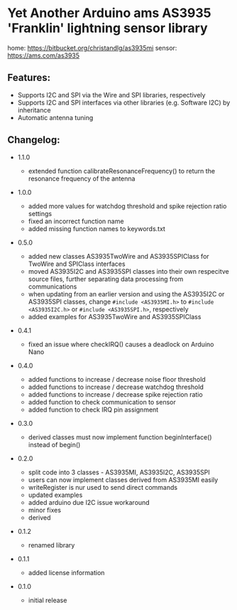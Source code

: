 # Yet Another Arduino ams AS3935 'Franklin' lightning sensor library
home: https://bitbucket.org/christandlg/as3935mi
sensor: https://ams.com/as3935

## Features:
 - Supports I2C and SPI via the Wire and SPI libraries, respectively
 - Supports I2C and SPI interfaces via other libraries (e.g. Software I2C) by inheritance
 - Automatic antenna tuning

## Changelog:
- 1.1.0
	- extended function calibrateResonanceFrequency() to return the resonance frequency of the antenna
	
- 1.0.0
	- added more values for watchdog threshold and spike rejection ratio settings
	- fixed an incorrect function name
	- added missing function names to keywords.txt

- 0.5.0
	- added new classes AS3935TwoWire and AS3935SPIClass for TwoWire and SPIClass interfaces
	- moved AS3935I2C and AS3935SPI classes into their own respecitve source files, further separating data processing from communications
	- when updating from an earlier version and using the AS3935I2C or AS3935SPI classes, change ```#include <AS3935MI.h>``` to ```#include <AS3935I2C.h>``` or ```#include <AS3935SPI.h>```, respectively
	- added examples for AS3935TwoWire and AS3935SPIClass 

- 0.4.1
	- fixed an issue where checkIRQ() causes a deadlock on Arduino Nano

- 0.4.0
	- added functions to increase / decrease noise floor threshold
	- added functions to increase / decrease watchdog threshold
	- added functions to increase / decrease spike rejection ratio
	- added function to check communication to sensor
	- added function to check IRQ pin assignment

- 0.3.0
	- derived classes must now implement function beginInterface() instead of begin()

- 0.2.0
	- split code into 3 classes - AS3935MI, AS3935I2C, AS3935SPI
	- users can now implement classes derived from AS3935MI easily
	- writeRegister is nur used to send direct commands
	- updated examples
	- added arduino due I2C issue workaround
	- minor fixes
	- derived 

- 0.1.2
	- renamed library

- 0.1.1
	- added license information

- 0.1.0
	- initial release